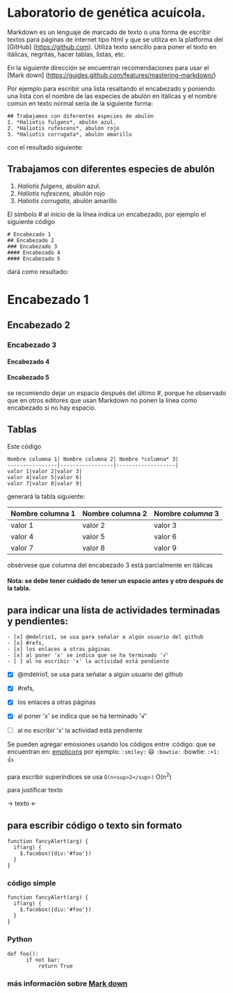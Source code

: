 # Laboratorio de genética acuícola.

Markdown es un lenguaje de marcado de texto o una forma de escribir textos para páginas de internet tipo html y que se utiliza en la platforma del [GitHub] (https://github.com). Utiliza texto sencillo para poner el texto en itálicas, negritas, hacer tablas, listas, etc.

En la siguiente dirección se encuentran recomendaciones para usar el [Mark down] (https://guides.github.com/features/mastering-markdown/)

Por ejemplo para escribir una lista resaltando el encabezado y poniendo una lista con el nombre de las especies de abulón en itálicas y el nombre común en texto normal sería de la siguiente forma:
```
## Trabajamos con diferentes especies de abulón
1. *Haliotis fulgens*, abulón azul.
2. *Haliotis rufescens*, abulón rojo
3. *Haliotis corrugata*, abulón amarillo
```
con el resultado siguiente:
## Trabajamos con diferentes especies de abulón
1. *Haliotis fulgens*, abulón azul.
2. *Haliotis rufescens*, abulón rojo
3. *Haliotis corrugata*, abulón amarillo

El símbolo # al inicio de la línea indica un encabezado, por ejemplo el siguiente código
```
# Encabezado 1
## Encabezado 2
### Encabezado 3
#### Encabezado 4
#### Encabezado 5
```
dará como resultado:
# Encabezado 1
## Encabezado 2
### Encabezado 3
#### Encabezado 4
#### Encabezado 5
se recomiendo dejar un espacio después del último #, porque he observado que en otros editores que usan Markdown no ponen la línea como encabezado si no hay espacio.

## Tablas

Este código 
```
Nombre columna 1| Nombre columna 2| Nombre *columna* 3| 
----------------|-----------------|-------------------|
valor 1|valor 2|valor 3|
valor 4|valor 5|valor 6|
valor 7|valor 8|valor 9|
```
generará la tabla siguiente:

Nombre columna 1| Nombre columna 2| Nombre *columna* 3| 
----------------|-----------------|-------------------|
valor 1|valor 2|valor 3|
valor 4|valor 5|valor 6|
valor 7|valor 8|valor 9|

obsérvese que columna del encabezado 3 está parcialmente en itálicas

#### Nota: se debe tener cuidado de tener un espacio antes y otro después de la tabla.

## para indicar una lista de actividades terminadas y pendientes:
```
- [x] @mdelrio1, se usa para señalar a algún usuario del github
- [x] #refs, 
- [x] los enlaces a otras páginas 
- [x] al poner 'x' se indica que se ha terminado '√'
- [ ] al no escribir 'x' la actividad está pendiente
```

- [x] @mdelrio1, se usa para señalar a algún usuario del github
- [x] #refs, 
- [x] los enlaces a otras páginas 
- [x] al poner 'x' se indica que se ha terminado '√'
- [ ] al no escribir 'x' la actividad está pendiente



Se pueden agregar emosiones usando los códigos entre :código: que se encuentran en:
[emoticons](http://www.emoji-cheat-sheet.com)
por ejemplo: 
`:smiley:` :smiley:
`:bowtie:` :bowtie:
`:+1:` :+1:

para escribir superíndices se usa 
`O(n<sup>2</sup>)`
O(n<sup>2</sup>)

para justificar texto

-> texto <-

## para escribir código o texto sin formato
```
function fancyAlert(arg) {
  if(arg) {
    $.facebox({div:'#foo'})
  }
}
```

### código simple
    function fancyAlert(arg) {
      if(arg) {
        $.facebox({div:'#foo'})
      }
    }

### Python

```
def foo():
      if not bar:
          return True
```
### más información sobre [Mark down](https://help.github.com/articles/basic-writing-and-formatting-syntax/)
